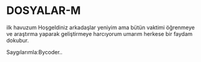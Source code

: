 # DOSYALAR-M
ilk havuzum
Hoşgeldiniz arkadaşlar yeniyim 
ama bütün vaktimi öğrenmeye ve araştırma 
yaparak geliştirmeye harcıyorum 
umarım herkese bir faydam dokubur.



Saygılarımla:Bycoder..
